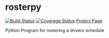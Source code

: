 # rosterpy
[![Build Status](https://travis-ci.org/j340m3/rosterpy.svg?branch=master)](https://travis-ci.org/j340m3/rosterpy)
[![Coverage Status](https://coveralls.io/repos/github/j340m3/rosterpy/badge.svg?branch=master)](https://coveralls.io/github/j340m3/rosterpy?branch=master)
[Project Page](https://j340m3.github.io/rosterpy)

Python Program for rostering a drivers schedule
